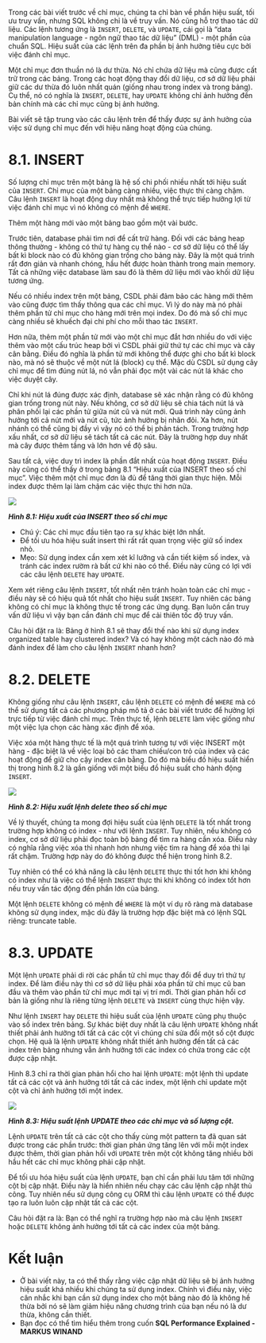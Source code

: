 Trong các bài viết trước về chỉ mục, chúng ta chỉ bàn về phần hiệu suất, tối ưu truy vấn, nhưng SQL không chỉ là về truy vấn. Nó cũng hỗ trợ thao tác dữ liệu. Các lệnh tương ứng là `INSERT`, `DELETE`, và `UPDATE`, cái gọi là “data manipulation language - ngôn ngữ thao tác dữ liệu” (DML) - một phần của chuẩn SQL. Hiệu suất của các lệnh trên đa phần bị ảnh hưởng tiêu cực bởi việc đánh chỉ mục.

Một chỉ mục đơn thuần nó là dư thừa. Nó chỉ chứa dữ liệu mà cũng được cất trữ trong các bảng. Trong các hoạt động thay đổi dữ liệu, cơ sở dữ liệu phải giữ các dư thừa đó luôn nhất quán (giống nhau trong index và trong bảng). Cụ thể, nó có nghĩa là `INSERT`, `DELETE`, hay `UPDATE` không chỉ ảnh hưởng đến bản chính mà các chỉ mục cũng bị ảnh hưởng.

Bài viết sẽ tập trung vào các câu lệnh trên để thấy được sự ảnh hưởng của việc sử dụng chỉ mục đến với hiệu năng hoạt động của chúng.
# 8.1. INSERT
Số lượng chỉ mục trên một bảng là hệ số chi phối nhiều nhất tới hiệu suất của `INSERT`. Chỉ mục của một bảng càng nhiều, việc thực thi càng chậm. Câu lệnh `INSERT` là hoạt động duy nhất mà không thể trực tiếp hưởng lợi từ việc đánh chỉ mục vì nó không có mệnh đề `WHERE`.

Thêm một hàng mới vào một bảng bao gồm một vài bước.

Trước tiên, database phải tìm nơi để cất trữ hàng. Đối với các bảng heap thông thường - không có thứ tự hàng cụ thể nào - cơ sở dữ liệu có thể lấy bất kì block nào có đủ không gian trống cho bảng này. Đây là một quá trình rất đơn giản và nhanh chóng, hầu hết được hoàn thành trong main memory. Tất cả những việc database làm sau đó là thêm dữ liệu mới vào khối dữ liệu tương ứng.

Nếu có nhiều index trên một bảng, CSDL phải đảm bảo các hàng mới thêm vào cũng được tìm thấy thông qua các chỉ mục. Vì lý do này mà nó phải thêm phần tử chỉ mục cho hàng mới trên mọi index. Do đó mà số chỉ mục càng nhiều sẽ khuếch đại chi phí cho mỗi thao tác `INSERT`.

Hơn nữa, thêm một phần tử mới vào một chỉ mục đắt hơn nhiều do với việc thêm vào một cấu trúc heap bởi vì CSDL phải giữ thứ tự các chỉ mục và cây cân bằng. Điều đó nghĩa là phần tử mới không thể được ghi cho bất kì block nào, mà nó sẽ thuộc về một nút lá (block) cụ thể. Mặc dù CSDL sử dụng cây chỉ mục để tìm đúng nút lá, nó vẫn phải đọc một vài các nút lá khác cho việc duyệt cây.

Chỉ khi nút lá đúng được xác định, database sẽ xác nhận rằng có đủ không gian trống trong nút này. Nếu không, cơ sở dữ liệu sẽ chia tách nút lá và phân phối lại các phần tử giữa nút cũ và nút mới. Quá trình này cũng ảnh hưởng tới cả nút mới và nút cũ, tức ảnh hưởng bị nhân đôi. Xa hơn, nút nhánh có thể cũng bị đầy vì vậy nó có thể bị phân tách. Trong trường hợp xấu nhất, cơ sở dữ liệu sẽ tách tất cả các nút. Đây là trường hợp duy nhất mà cây được thêm tầng và lớn hơn về độ sâu.

Sau tất cả, việc duy trì index là phần đắt nhất của hoạt động `INSERT`. Điều này cũng có thể thấy ở trong bảng 8.1 “Hiệu xuất của INSERT theo số chỉ mục”. Việc thêm một chỉ mục đơn là đủ để tăng thời gian thực hiện. Mỗi index được thêm lại làm chậm các việc thực thi hơn nữa.

![](https://images.viblo.asia/87bbbe27-1cfe-498f-85ed-8133dc97245f.png)

***Hình 8.1: Hiệu xuất của INSERT theo số chỉ mục***

* Chú ý: Các chỉ mục đầu tiên tạo ra sự khác biệt lớn nhất.
* Để tối ưu hóa hiệu suất insert thì rất rất quan trọng việc giữ số index nhỏ.
* Mẹo: Sử dụng index cần xem xét kĩ lưỡng và cần tiết kiệm số index, và tránh các index rườm rà bất cứ khi nào có thể. Điều này cũng có lợi với các câu lệnh `DELETE` hay `UPDATE`.

Xem xét riêng câu lệnh `INSERT`, tốt nhất nên tránh hoàn toàn các chỉ mục - điều này sẽ có hiệu quả tốt nhất cho hiệu suất `INSERT`. Tuy nhiên các bảng không có chỉ mục là không thực tế trong các ứng dụng. Bạn luôn cần truy vấn dữ liệu vì vậy bạn cần đánh chỉ mục để cải thiên tốc độ truy vấn.

Câu hỏi đặt ra là: Bảng ở hình 8.1 sẽ thay đổi thế nào khi sử dụng index organized table hay clustered index? Và có hay không một cách nào đó mà đánh index để làm cho câu lệnh `INSERT` nhanh hơn?

# 8.2. DELETE
Không giống như câu lệnh `INSERT`, câu lệnh `DELETE` có mệnh đề `WHERE` mà có thể sử dụng tất cả các phương pháp mô tả ở các bài viết trước để hưởng lợi trực tiếp từ việc đánh chỉ mục. Trên thực tế, lệnh `DELETE` làm việc giống như một việc lựa chọn các hàng xác định để xóa.

Việc xóa một hàng thực tế là một quá trình tương tự với việc INSERT một hàng - đặc biệt là về việc loại bỏ các tham chiếu/con trỏ của index và các hoạt động để giữ cho cậy index cân bằng. Do đó mà biểu đồ hiệu suất hiển thị trong hình 8.2 là gần giống với một biểu đồ hiệu suất cho hành động `INSERT`.

![](https://images.viblo.asia/0ede7c67-008a-4240-b493-311870244ef0.png)

***Hình 8.2: Hiệu xuất lệnh delete theo số chỉ mục***

Về lý thuyết, chúng ta mong đợi hiệu suất của lệnh `DELETE` là tốt nhất trong trường hợp không có index - như với lệnh `INSERT`. Tuy nhiên, nếu không có index, cơ sở dữ liệu phải đọc toàn bộ bảng để tìm ra hàng cần xóa. Điều này có nghĩa rằng việc xóa thì nhanh hơn nhưng việc tìm ra hàng để xóa thì lại rất chậm. Trường hợp này do đó không được thể hiện trong hình 8.2.

Tuy nhiên có thể có khả năng là câu lệnh `DELETE` thực thi tốt hơn khi không có index như là việc có thể lệnh `INSERT` thực thi khi không có index tốt hơn nếu truy vấn tác động đến phần lớn của bảng.

Một lệnh `DELETE` không có mệnh đề `WHERE` là một ví dụ rõ ràng mà database không sử dụng index, mặc dù đây là trường hợp đặc biệt mà có lệnh SQL riêng: truncate table.

# 8.3. UPDATE

Một lệnh `UPDATE` phải di rời các phần tử chỉ mục thay đổi để duy trì thứ tự index. Để làm điều này thì cơ sở dữ liệu phải xóa phần tử chỉ mục cũ ban đầu và thêm vào phần tử chỉ mục mới tại vị trí mới. Thời gian phản hổi cơ bản là giống như là riêng từng lệnh `DELETE` và `INSERT` cùng thực hiện vậy.

Như lệnh `INSERT` hay `DELETE` thì hiệu suất của lệnh `UPDATE` cũng phụ thuộc vào số index trên bảng. Sự khác biệt duy nhất là câu lệnh `UPDATE` không nhất thiết phải ảnh hưởng tới tất cả các cột vì chúng chỉ sửa đổi một số cột được chọn. Hệ quả là lệnh `UPDATE` không nhất thiết ảnh hưởng đến tất cả các index trên bảng nhưng vẫn ảnh hưởng tới các index có chứa trong các cột được cập nhật.

Hình 8.3 chỉ ra thời gian phản hổi cho hai lệnh `UPDATE`: một lệnh thì update tất cả các cột và ảnh hưởng tới tất cả các index, một lệnh chỉ update một cột và chỉ ảnh hưởng tới một index.

![](https://images.viblo.asia/28d50f0e-4d20-4c05-b5c2-74c463df46af.png)

***Hình 8.3: Hiệu suất lệnh UPDATE theo các chỉ mục và số lượng cột.***

Lệnh `UPDATE` trên tất cả các cột cho thấy cùng một pattern ta đã quan sát được trong các phần trước: thời gian phản ứng tăng lên với mỗi một index được thêm, thời gian phản hổi với `UPDATE` trên một cột không tăng nhiều bởi hầu hết các chỉ mục không phải cập nhật.

Để tối ưu hóa hiệu suất của lệnh `UPDATE`, bạn chỉ cần phải lưu tâm tới những cột bị cập nhật. Điều này là hiển nhiên nếu chạy các câu lệnh cập nhật thủ công. Tuy nhiên nếu sử dụng công cụ ORM thì câu lệnh `UPDATE` có thể được tạo ra luôn luôn cập nhật tất cả các cột.

Câu hỏi đặt ra là: Bạn có thể nghĩ ra trường hợp nào mà câu lệnh `INSERT` hoặc `DELETE` không ảnh hưởng tới tất cả các index của một bảng.

# Kết luận
* Ở bài viết này, ta có thể thấy rằng việc cập nhật dữ liệu sẽ bị ảnh hưởng hiệu suất khá nhiều khi chúng ta sử dụng index. Chính vì điều này, việc cân nhắc khi bạn cần sử dụng index cho một bảng nào đó là không hề thừa bởi nó sẽ làm giảm hiệu năng chương trình của bạn nếu nó là dư thừa, không cần thiết.
* Bạn đọc có thể tìm hiểu thêm trong cuốn **SQL Performance Explained - MARKUS WINAND**